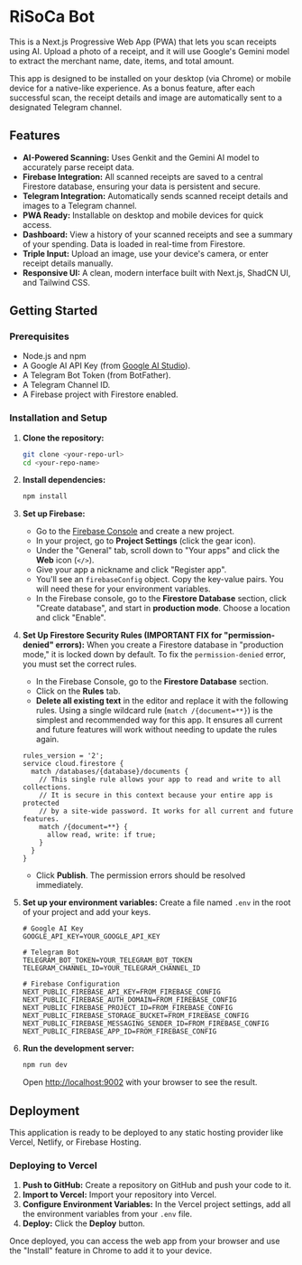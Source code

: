 
# RiSoCa Bot

This is a Next.js Progressive Web App (PWA) that lets you scan receipts using AI. Upload a photo of a receipt, and it will use Google's Gemini model to extract the merchant name, date, items, and total amount.

This app is designed to be installed on your desktop (via Chrome) or mobile device for a native-like experience. As a bonus feature, after each successful scan, the receipt details and image are automatically sent to a designated Telegram channel.

## Features

*   **AI-Powered Scanning:** Uses Genkit and the Gemini AI model to accurately parse receipt data.
*   **Firebase Integration:** All scanned receipts are saved to a central Firestore database, ensuring your data is persistent and secure.
*   **Telegram Integration:** Automatically sends scanned receipt details and images to a Telegram channel.
*   **PWA Ready:** Installable on desktop and mobile devices for quick access.
*   **Dashboard:** View a history of your scanned receipts and see a summary of your spending. Data is loaded in real-time from Firestore.
*   **Triple Input:** Upload an image, use your device's camera, or enter receipt details manually.
*   **Responsive UI:** A clean, modern interface built with Next.js, ShadCN UI, and Tailwind CSS.

## Getting Started

### Prerequisites

*   Node.js and npm
*   A Google AI API Key (from [Google AI Studio](https://aistudio.google.com/)).
*   A Telegram Bot Token (from BotFather).
*   A Telegram Channel ID.
*   A Firebase project with Firestore enabled.

### Installation and Setup

1.  **Clone the repository:**
    ```bash
    git clone <your-repo-url>
    cd <your-repo-name>
    ```

2.  **Install dependencies:**
    ```bash
    npm install
    ```

3.  **Set up Firebase:**
    *   Go to the [Firebase Console](https://console.firebase.google.com/) and create a new project.
    *   In your project, go to **Project Settings** (click the gear icon).
    *   Under the "General" tab, scroll down to "Your apps" and click the **Web** icon (`</>`).
    *   Give your app a nickname and click "Register app".
    *   You'll see an `firebaseConfig` object. Copy the key-value pairs. You will need these for your environment variables.
    *   In the Firebase console, go to the **Firestore Database** section, click "Create database", and start in **production mode**. Choose a location and click "Enable".

4.  **Set Up Firestore Security Rules (IMPORTANT FIX for "permission-denied" errors):**
    When you create a Firestore database in "production mode," it is locked down by default. To fix the `permission-denied` error, you must set the correct rules.

    *   In the Firebase Console, go to the **Firestore Database** section.
    *   Click on the **Rules** tab.
    *   **Delete all existing text** in the editor and replace it with the following rules. Using a single wildcard rule (`match /{document=**}`) is the simplest and recommended way for this app. It ensures all current and future features will work without needing to update the rules again.

    ```
    rules_version = '2';
    service cloud.firestore {
      match /databases/{database}/documents {
        // This single rule allows your app to read and write to all collections.
        // It is secure in this context because your entire app is protected
        // by a site-wide password. It works for all current and future features.
        match /{document=**} {
          allow read, write: if true;
        }
      }
    }
    ```
    *   Click **Publish**. The permission errors should be resolved immediately.

5.  **Set up your environment variables:**
    Create a file named `.env` in the root of your project and add your keys.

    ```
    # Google AI Key
    GOOGLE_API_KEY=YOUR_GOOGLE_API_KEY

    # Telegram Bot
    TELEGRAM_BOT_TOKEN=YOUR_TELEGRAM_BOT_TOKEN
    TELEGRAM_CHANNEL_ID=YOUR_TELEGRAM_CHANNEL_ID

    # Firebase Configuration
    NEXT_PUBLIC_FIREBASE_API_KEY=FROM_FIREBASE_CONFIG
    NEXT_PUBLIC_FIREBASE_AUTH_DOMAIN=FROM_FIREBASE_CONFIG
    NEXT_PUBLIC_FIREBASE_PROJECT_ID=FROM_FIREBASE_CONFIG
    NEXT_PUBLIC_FIREBASE_STORAGE_BUCKET=FROM_FIREBASE_CONFIG
    NEXT_PUBLIC_FIREBASE_MESSAGING_SENDER_ID=FROM_FIREBASE_CONFIG
    NEXT_PUBLIC_FIREBASE_APP_ID=FROM_FIREBASE_CONFIG
    ```

6.  **Run the development server:**
    ```bash
    npm run dev
    ```

    Open [http://localhost:9002](http://localhost:9002) with your browser to see the result.

## Deployment

This application is ready to be deployed to any static hosting provider like Vercel, Netlify, or Firebase Hosting.

### Deploying to Vercel

1.  **Push to GitHub:** Create a repository on GitHub and push your code to it.
2.  **Import to Vercel:** Import your repository into Vercel.
3.  **Configure Environment Variables:** In the Vercel project settings, add all the environment variables from your `.env` file.
4.  **Deploy:** Click the **Deploy** button.

Once deployed, you can access the web app from your browser and use the "Install" feature in Chrome to add it to your device.

